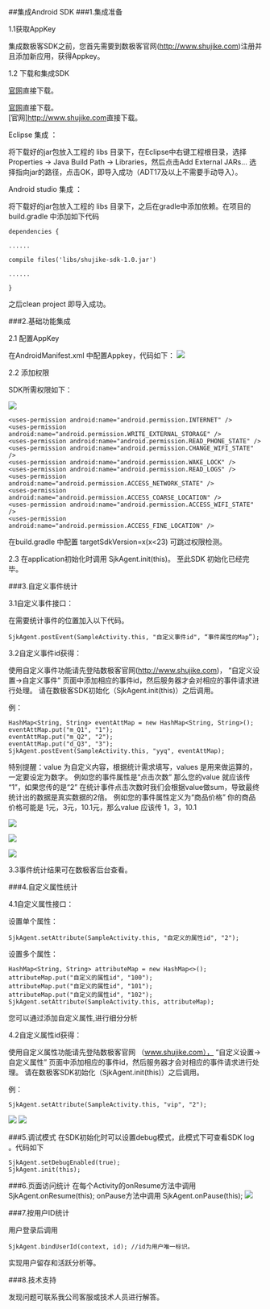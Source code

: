 ##集成Android SDK 
###1.集成准备

1.1获取AppKey

集成数极客SDK之前，您首先需要到数极客官网(<http://www.shujike.com>)注册并且添加新应用，获得Appkey。

1.2 下载和集成SDK

[官网](<http://www.shujike.com>)直接下载。  

[官网](http://www.shujike.com)直接下载。  
[官网]<http://www.shujike.com>直接下载。  

Eclipse 集成 ：

将下载好的jar包放入工程的 libs 目录下，在Eclipse中右键工程根目录，选择Properties -> Java Build Path -> Libraries，然后点击Add External JARs... 选择指向jar的路径，点击OK，即导入成功（ADT17及以上不需要手动导入）。

Android studio 集成 ：

将下载好的jar包放入工程的 libs 目录下，之后在gradle中添加依赖。在项目的build.gradle 中添加如下代码


    dependencies {

    ......

    compile files('libs/shujike-sdk-1.0.jar')

    ......

    }

之后clean project 即导入成功。

###2.基础功能集成

2.1 配置AppKey 

在AndroidManifest.xml 中配置Appkey，代码如下：
![](http://www.shujike.com/images/android_guide_appkey.png)

2.2 添加权限

SDK所需权限如下：

![](http://www.shujike.com/images/android_guide_permis.png)

    <uses-permission android:name="android.permission.INTERNET" />
    <uses-permission android:name="android.permission.WRITE_EXTERNAL_STORAGE" />
    <uses-permission android:name="android.permission.READ_PHONE_STATE" />
    <uses-permission android:name="android.permission.CHANGE_WIFI_STATE" />
    <uses-permission android:name="android.permission.WAKE_LOCK" />
    <uses-permission android:name="android.permission.READ_LOGS" />
    <uses-permission android:name="android.permission.ACCESS_NETWORK_STATE" />
    <uses-permission android:name="android.permission.ACCESS_COARSE_LOCATION" />
    <uses-permission android:name="android.permission.ACCESS_WIFI_STATE" />
    <uses-permission android:name="android.permission.ACCESS_FINE_LOCATION" />

在build.gradle 中配置 targetSdkVersion=x(x<23)  可跳过权限检测。

2.3 在application初始化时调用 SjkAgent.init(this)。 至此SDK 初始化已经完毕。

###3.自定义事件统计

3.1自定义事件接口：

在需要统计事件的位置加入以下代码。

    SjkAgent.postEvent(SampleActivity.this, "自定义事件id", “事件属性的Map”);

3.2自定义事件id获得：

使用自定义事件功能请先登陆数极客官网(<http://www.shujike.com>)， “自定义设置->自定义事件” 页面中添加相应的事件id，然后服务器才会对相应的事件请求进行处理。
请在数极客SDK初始化（SjkAgent.init(this)）之后调用。

例：

    HashMap<String, String> eventAttMap = new HashMap<String, String>();
    eventAttMap.put("m_Q1", "1"); 
    eventAttMap.put("m_Q2", "2");
    eventAttMap.put("d_Q3", "3");
    SjkAgent.postEvent(SampleActivity.this, "yyq", eventAttMap);


特别提醒：value 为自定义内容，根据统计需求填写，values 是用来做运算的，一定要设定为数字。
例如您的事件属性是“点击次数” 那么您的value 就应该传 “1”，如果您传的是“2” 在统计事件点击次数时我们会根据value做sum，导致最终统计出的数据是真实数据的2倍。
例如您的事件属性定义为“商品价格”  你的商品价格可能是 1元，3元，10.1元，那么value 应该传 1，3，10.1

![](http://www.shujike.com/images/android_guide_event1.png)

![](http://www.shujike.com/images/android_guide_event3.png)

![](http://www.shujike.com/images/android_guide_event2.png)

3.3事件统计结果可在数极客后台查看。

###4.自定义属性统计

4.1自定义属性接口：

设置单个属性：

    SjkAgent.setAttribute(SampleActivity.this, "自定义的属性id", "2");

设置多个属性：

    HashMap<String, String> attributeMap = new HashMap<>();
    attributeMap.put("自定义的属性id", "100");
    attributeMap.put("自定义的属性id", "101");
    attributeMap.put("自定义的属性id", "102");
    SjkAgent.setAttribute(SampleActivity.this, attributeMap);


您可以通过添加自定义属性,进行细分分析

4.2自定义属性id获得：

使用自定义属性功能请先登陆数极客官网 （www.shujike.com）， “自定义设置->自定义属性” 页面中添加相应的事件id，然后服务器才会对相应的事件请求进行处理。
请在数极客SDK初始化（SjkAgent.init(this)）之后调用。

例：

    SjkAgent.setAttribute(SampleActivity.this, "vip", "2");

![](http://www.shujike.com/images/android_guide_arg.png)
![](http://www.shujike.com/images/android_guide_attribute.png)


###5.调试模式
在SDK初始化时可以设置debug模式，此模式下可查看SDK log 。代码如下

    SjkAgent.setDebugEnabled(true);
    SjkAgent.init(this);

###6.页面访问统计
在每个Activity的onResume方法中调用 SjkAgent.onResume(this); onPause方法中调用 SjkAgent.onPause(this);
![](http://www.shujike.com/images/android_guide_page.png)

###7.按用户ID统计

用户登录后调用

    SjkAgent.bindUserId(context, id); //id为用户唯一标识。

实现用户留存和活跃分析等。

###8.技术支持  

发现问题可联系我公司客服或技术人员进行解答。



